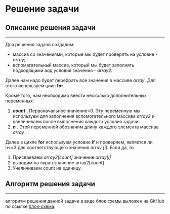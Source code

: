 # Решение задачи
## Описание решения задачи
___________

Для решения задачи создадим:
 - массив со значениями, которые мы будет проверять на условие - *array*;
 - вспомагательный массив, который мы будет заполнять подходящими аод условия значения - *array2*.

 Далее нам надо будет перебрать все значения в массиве *array*. Для этого используем цикл **for**.

 Кроме того, нам необходимо ввести несколько дополнительных переменных:
 1.   ***count*** . Первоначальное значение=0. Эту переменную мы используем для заполнения вспомогательного массива *array2* и увеличиваем после выполнения каждого условия задачи.
 2.    ***n***  . Этой переменной обозначим длину каждого элемента массива *array* .  

Далее в цикле **for** используем условие **if** и проверяем,  является ли n<=3 для соответствующего значения *array [i]*. Если да, то 
1. Присваеваем *array2[count]* значение *array[i]* 
2. выводим на экран значение array2[count]
3. Учеличиваем count на единицу.

## Алгоритм решения задачи
___________

алгоритм решения данной задачи в виде блок схемы выложен на GitHub по ссылке [блок-схема](https://github.com/alyubush/Controltask/blob/main/block-diagram.png).






